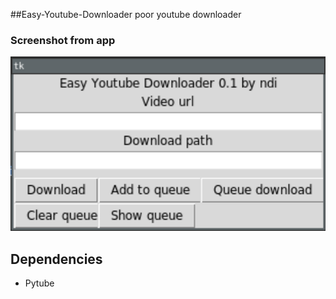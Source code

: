 ##Easy-Youtube-Downloader
poor youtube downloader

### Screenshot from app
![](ss.png)

## Dependencies
* Pytube
